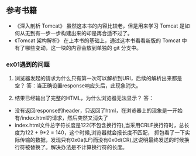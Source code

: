 ## 参考书籍
- 《深入剖析 Tomcat》
虽然这本书的内容比较老，但是用来学习 Tomcat 是如何从无到有一步一步构建出来的却是再合适不过了。
- 《Tomcat 架构解析》
在上本书的基础上，通过这本书看看新版的 Tomcat 中有了哪些变动，这一块的内容会放到单独的 git 分支中。

### ex01遇到的问题
1. 浏览器发起的请求为什么只有第一次可以解析到URI，后续的解析出来都是空？
答：当正确设置response响应头后，此现象消失。

2. 结果已经输出了完整的HTML，为什么浏览器无法显示？
答：
- 没有返回response的header，只返回了html，在浏览器上的现象是一开始有/index.html的请求，然后突然又消失了
- index.html文件总字符长度是122(不包含换行符),当采用CRLF换行符时，总长度为122 + 9*2 = 140，这个时候,浏览器就会报长度不匹配，
抓包看了一下实际传输的数据，发现只有0x0a(LF)而没有0x0d(CR),这说明最终发送的时候换行符被替换了。解决办法是不计算换行符的长度。